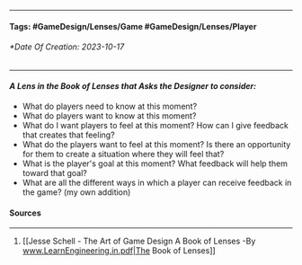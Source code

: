 __________________________________________________________________________
#### **Tags:** #GameDesign/Lenses/Game #GameDesign/Lenses/Player 
###### *Date Of Creation: 2023-10-17
__________________________________________________________________________

#### ***A Lens in the Book of Lenses that Asks the Designer to consider:***
- What do players need to know at this moment?
- What do players want to know at this moment?
- What do I want players to feel at this moment? How can I give feedback that creates that feeling?
- What do the players want to feel at this moment? Is there an opportunity for them to create a situation where they will feel that?
- What is the player's goal at this moment? What feedback will help them toward that goal?
- What are all the different ways in which a player can receive feedback in the game? (my own addition)
#### Sources
__________________________________________________________________________
1. [[Jesse Schell - The Art of Game Design A Book of Lenses -By www.LearnEngineering.in.pdf|The Book of Lenses]]